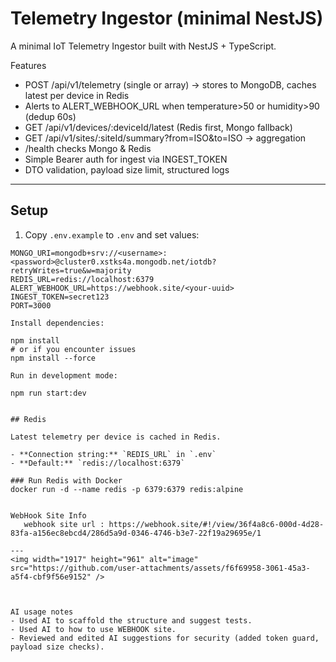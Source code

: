 # Telemetry Ingestor (minimal NestJS)

A minimal IoT Telemetry Ingestor built with NestJS + TypeScript.

Features
- POST /api/v1/telemetry (single or array) -> stores to MongoDB, caches latest per device in Redis
- Alerts to ALERT_WEBHOOK_URL when temperature>50 or humidity>90 (dedup 60s)
- GET /api/v1/devices/:deviceId/latest (Redis first, Mongo fallback)
- GET /api/v1/sites/:siteId/summary?from=ISO&to=ISO -> aggregation
- /health checks Mongo & Redis
- Simple Bearer auth for ingest via INGEST_TOKEN
- DTO validation, payload size limit, structured logs
  
---
## Setup

1. Copy `.env.example` to `.env` and set values:

```dotenv
MONGO_URI=mongodb+srv://<username>:<password>@cluster0.xstks4a.mongodb.net/iotdb?retryWrites=true&w=majority
REDIS_URL=redis://localhost:6379
ALERT_WEBHOOK_URL=https://webhook.site/<your-uuid>
INGEST_TOKEN=secret123
PORT=3000

Install dependencies:

npm install
# or if you encounter issues
npm install --force

Run in development mode:

npm run start:dev


## Redis

Latest telemetry per device is cached in Redis.

- **Connection string:** `REDIS_URL` in `.env`  
- **Default:** `redis://localhost:6379`  

### Run Redis with Docker
docker run -d --name redis -p 6379:6379 redis:alpine


WebHook Site Info
   webhook site url : https://webhook.site/#!/view/36f4a8c6-000d-4d28-83fa-a156ec8ebcd4/286d5a9d-0346-4746-b3e7-22f19a29695e/1

---
<img width="1917" height="961" alt="image" src="https://github.com/user-attachments/assets/f6f69958-3061-45a3-a5f4-cbf9f56e9152" />



AI usage notes
- Used AI to scaffold the structure and suggest tests.
- Used AI to how to use WEBHOOK site.
- Reviewed and edited AI suggestions for security (added token guard, payload size checks).
